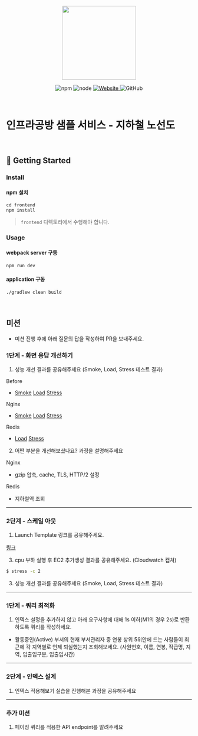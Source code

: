 <p align="center">
    <img width="200px;" src="https://raw.githubusercontent.com/woowacourse/atdd-subway-admin-frontend/master/images/main_logo.png"/>
</p>
<p align="center">
  <img alt="npm" src="https://img.shields.io/badge/npm-%3E%3D%205.5.0-blue">
  <img alt="node" src="https://img.shields.io/badge/node-%3E%3D%209.3.0-blue">
  <a href="https://edu.nextstep.camp/c/R89PYi5H" alt="nextstep atdd">
    <img alt="Website" src="https://img.shields.io/website?url=https%3A%2F%2Fedu.nextstep.camp%2Fc%2FR89PYi5H">
  </a>
  <img alt="GitHub" src="https://img.shields.io/github/license/next-step/atdd-subway-service">
</p>

<br>

# 인프라공방 샘플 서비스 - 지하철 노선도

<br>

## 🚀 Getting Started

### Install
#### npm 설치
```
cd frontend
npm install
```
> `frontend` 디렉토리에서 수행해야 합니다.

### Usage
#### webpack server 구동
```
npm run dev
```
#### application 구동
```
./gradlew clean build
```
<br>

## 미션

* 미션 진행 후에 아래 질문의 답을 작성하여 PR을 보내주세요.


### 1단계 - 화면 응답 개선하기
1. 성능 개선 결과를 공유해주세요 (Smoke, Load, Stress 테스트 결과)

Before
- [Smoke](https://github.com/tasklet1579/infra-subway-performance/blob/step1/file/k6/before/smoke) [Load](https://github.com/tasklet1579/infra-subway-performance/blob/step1/file/k6/before/load) [Stress](https://github.com/tasklet1579/infra-subway-performance/blob/step1/file/k6/before/stress)

Nginx
- [Smoke](https://github.com/tasklet1579/infra-subway-performance/blob/step1/file/k6/nginx/smoke) [Load](https://github.com/tasklet1579/infra-subway-performance/blob/step1/file/k6/nginx/load) [Stress](https://github.com/tasklet1579/infra-subway-performance/blob/step1/file/k6/nginx/stress)

Redis
- [Load](https://github.com/tasklet1579/infra-subway-performance/blob/step1/file/k6/cache/load) [Stress](https://github.com/tasklet1579/infra-subway-performance/blob/step1/file/k6/cache/stress)

2. 어떤 부분을 개선해보셨나요? 과정을 설명해주세요

Nginx
- gzip 압축, cache, TLS, HTTP/2 설정

Redis
- 지하철역 조회

---

### 2단계 - 스케일 아웃

1. Launch Template 링크를 공유해주세요.

[링크](https://ap-northeast-2.console.aws.amazon.com/ec2/v2/home?region=ap-northeast-2#LaunchTemplateDetails:launchTemplateId=lt-00ebdcb2aca0fdbe3)

3. cpu 부하 실행 후 EC2 추가생성 결과를 공유해주세요. (Cloudwatch 캡쳐)

```sh
$ stress -c 2
```

3. 성능 개선 결과를 공유해주세요 (Smoke, Load, Stress 테스트 결과)

---

### 1단계 - 쿼리 최적화

1. 인덱스 설정을 추가하지 않고 아래 요구사항에 대해 1s 이하(M1의 경우 2s)로 반환하도록 쿼리를 작성하세요.

- 활동중인(Active) 부서의 현재 부서관리자 중 연봉 상위 5위안에 드는 사람들이 최근에 각 지역별로 언제 퇴실했는지 조회해보세요. (사원번호, 이름, 연봉, 직급명, 지역, 입출입구분, 입출입시간)

---

### 2단계 - 인덱스 설계

1. 인덱스 적용해보기 실습을 진행해본 과정을 공유해주세요

---

### 추가 미션

1. 페이징 쿼리를 적용한 API endpoint를 알려주세요
